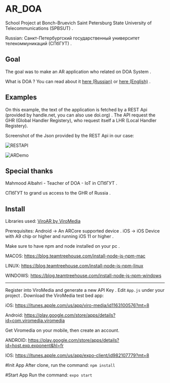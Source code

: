 # AR_DOA

School Project at Bonch-Bruevich Saint Petersburg State University of Telecommunications (SPBSUT) . 

Russian: Санкт-Петербургский государственный университет телекоммуникаций (СПбГУТ) . 

## Goal

The goal was to make an AR application who related on DOA System . 

What is DOA ?
You can read about it [here (Russian)](www.sut.ru/doci/nauka/review/20174/64-70.pdf) or [here (English)]() .

## Examples

On this example, the text of the application is fetched by a REST Api (provided by handle.net, you can also use doi.org) . 
The API request the GHR (Global Handler Registery), who request itself a LHR (Local Handler Registery).

Screenshot of the Json provided by the REST Api in our case:

![RESTAPI](https://image.noelshack.com/fichiers/2019/16/3/1555505731-screenshot-2019-04-16-at-01-39-28.png)

![ARDemo](https://cdn.discordapp.com/attachments/539748907119542275/568073721147817996/mPRR29ohiA30hj1LWTn4u7CkL42FRlmoSH1wEngfvYcL8XWmQtVkPyQatajmDqrK02kqlRjEgzV1q1w9nSS7CtawinWsZC2rWcK1.png)

## Special thanks

Mahmood Albahri - Teacher of DOA - IoT in СПбГУТ . 

СПбГУТ to grand us access to the GHR of Russia . 

## Install

Libraries used:
[ViroAR by ViroMedia](https://viromedia.com/viroar)

Prerequisites:
Android -> An ARCore supported device . 
iOS -> iOS Device with A9 chip or higher and running iOS 11 or higher . 


Make sure to have npm and node installed on your pc . 

MACOS:
https://blog.teamtreehouse.com/install-node-js-npm-mac

LINUX:
https://blog.teamtreehouse.com/install-node-js-npm-linux

WINDOWS:
https://blog.teamtreehouse.com/install-node-js-npm-windows

--------------------------------------------------------
Register into ViroMedia and generate a new API Key . 
Edit `App.js` under your project . 
Download the ViroMedia test bed app:  

iOS:
https://itunes.apple.com/us/app/viro-media/id1163100576?mt=8

Android:
https://play.google.com/store/apps/details?id=com.viromedia.viromedia


Get Viromedia  on your mobile, then create an account.

ANDROID:
https://play.google.com/store/apps/details?id=host.exp.exponent&hl=fr

IOS:
https://itunes.apple.com/us/app/expo-client/id982107779?mt=8

#Init App
After clone, run the command:
<code>npm install</code>

#Start App
Run the command: <code>expo start</code>

